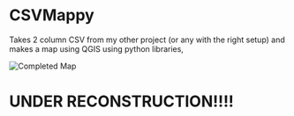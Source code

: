 # CSVMappy
Takes 2 column CSV from my other project (or any with the right setup) and makes a map using QGIS using python libraries,

<img src="https://i.imgur.com/mYvV8Y2.png" alt="Completed Map" title="Completed Map">




# UNDER RECONSTRUCTION!!!!
